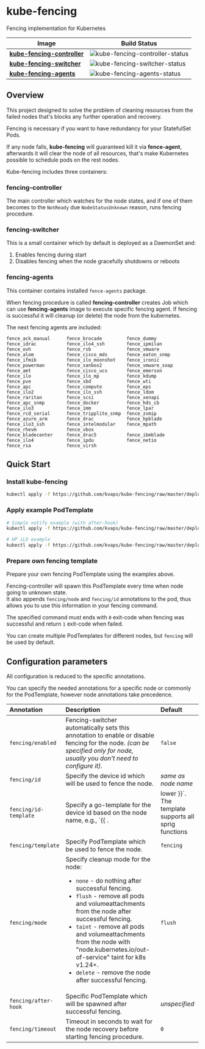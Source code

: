 # kube-fencing

Fencing implementation for Kubernetes


| Image                          | Build Status                       |
|--------------------------------|------------------------------------|
| **[kube-fencing-controller]**  | ![kube-fencing-controller-status]  |
| **[kube-fencing-switcher]**    | ![kube-fencing-switcher-status]    |
| **[kube-fencing-agents]**      | ![kube-fencing-agents-status]      |


[kube-fencing-controller]: https://hub.docker.com/r/kvaps/kube-fencing-controller/
[kube-fencing-switcher]: https://hub.docker.com/r/kvaps/kube-fencing-switcher/
[kube-fencing-agents]: https://hub.docker.com/r/kvaps/kube-fencing-agents/
[kube-fencing-controller-status]: https://img.shields.io/docker/build/kvaps/kube-fencing-controller.svg
[kube-fencing-switcher-status]:  https://img.shields.io/docker/build/kvaps/kube-fencing-switcher.svg
[kube-fencing-agents-status]:  https://img.shields.io/docker/build/kvaps/kube-fencing-agents.svg


## Overview

This project designed to solve the problem of cleaning resources from the failed nodes that's blocks any further operation and recovery.

Fencing is necessary if you want to have redundancy for your StatefulSet Pods.

If any node falls, **kube-fencing** will guaranteed kill it via **fence-agent**, afterwards it will clear the node of all resources, that's make Kubernetes possible to schedule pods on the rest nodes.

Kube-fencing includes three containers:

### fencing-controller

The main controller which watches for the node states, and if one of them becomes to the `NotReady` due `NodeStatusUnknown` reason, runs fencing procedure.

### fencing-switcher

This is a small container which by default is deployed as a DaemonSet and:
1. Enables fencing during start
1. Disables fencing when the node gracefully shutdowns or reboots

### fencing-agents

This container contains installed `fence-agents` package.

When fencing procedure is called **fencing-controller** creates Job which can use **fencing-agents** image to execute specific fencing agent.
If fencing is successful it will cleanup (or delete) the node from the kubernetes.

The next fencing agents are included:

```
fence_ack_manual      fence_brocade         fence_dummy           fence_idrac           fence_ilo4_ssh        fence_ipmilan         fence_ovh             fence_rsb             fence_vmware          
fence_alom            fence_cisco_mds       fence_eaton_snmp      fence_ifmib           fence_ilo_moonshot    fence_ironic          fence_powerman        fence_sanbox2         fence_vmware_soap     
fence_amt             fence_cisco_ucs       fence_emerson         fence_ilo             fence_ilo_mp          fence_kdump           fence_pve             fence_sbd             fence_wti             
fence_apc             fence_compute         fence_eps             fence_ilo2            fence_ilo_ssh         fence_ldom            fence_raritan         fence_scsi            fence_xenapi          
fence_apc_snmp        fence_docker          fence_hds_cb          fence_ilo3            fence_imm             fence_lpar            fence_rcd_serial      fence_tripplite_snmp  fence_zvmip           
fence_azure_arm       fence_drac            fence_hpblade         fence_ilo3_ssh        fence_intelmodular    fence_mpath           fence_rhevm           fence_vbox            
fence_bladecenter     fence_drac5           fence_ibmblade        fence_ilo4            fence_ipdu            fence_netio           fence_rsa             fence_virsh           
```

## Quick Start

### Install kube-fencing

```bash
kubectl apply -f https://github.com/kvaps/kube-fencing/raw/master/deploy/kube-fencing.yaml
```

### Apply example PodTemplate

```bash
# Simple notify example (with after-hook)
kubectl apply -f https://github.com/kvaps/kube-fencing/raw/master/deploy/examples/after-hook.yaml

# HP iLO example
kubectl apply -f https://github.com/kvaps/kube-fencing/raw/master/deploy/examples/hp-ilo.yaml
```

### Prepare own fencing template

Prepare your own fencing PodTemplate using the examples above.

Fencing-controller will spawn this PodTemplate every time when node going to unknown state.  
It also appends `fencing/node` and `fencing/id` annotations to the pod, thus allows you to use this information in your fencing command.

The specified command must ends with `0` exit-code when fencing was successful and return `1` exit-code when failed.

You can create multiple PodTemplates for different nodes, but `fencing` will be used by default.

## Configuration parameters

All configuration is reduced to the specific annotations.

You can specify the needed annotations for a specific node or commonly for the PodTemplate, however node annotations take precedence.

| Annotation | Description | Default  |
|:-|:-|:-|
| `fencing/enabled` | Fencing-switcher automatically sets this annotation to enable or disable fencing for the node. *(can be specified only for node, usually you don't need to configure it)*. | `false` |
| `fencing/id`      | Specify the device id which will be used to fence the node. | *same as node name* |
| `fencing/id-template` | Specify a go-template for the device id based on the node name, e.g., `{{ . | lower }}`. The template supports all sprig functions | *unspecified* |
| `fencing/template`| Specify PodTemplate which be used to fence the node. | `fencing` |
| `fencing/mode`    | Specify cleanup mode for the node: <ul><li><code>none</code> - do nothing after successful fencing.</li><li><code>flush</code> - remove all pods and volumeattachments from the node after successful fencing.</li><li><code>taint</code> - remove all pods and volumeattachments from the node with "node.kubernetes.io/out-of-service" taint for k8s v1.24+. </li><li><code>delete</code> - remove the node after successful fencing.</li></ul>  | `flush` |
| `fencing/after-hook` | Specific PodTemplate which will be spawned after successful fencing. | *unspecified* |
| `fencing/timeout` | Timeout in seconds to wait for the node recovery before starting fencing procedure. | `0` |
